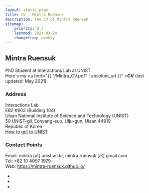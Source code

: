 ```yaml
---
layout: static_page
title: CV - Mintra Ruensuk
description: The CV of Mintra Ruensuk
sitemap:
    priority: 0.7
    lastmod: 2021-03-24
    changefreq: weekly
---
```

## Mintra Ruensuk
PhD Student at Interactions Lab at UNIST. <br/>
Here's my <a href="{{ "/Mintra_CV.pdf" | absolute_url }}" ><b>CV</b></a> (last updated: May 2021).<br/>

### Address
Interactions Lab<br/>
EB2 #902 (Building 104)<br/>
Ulsan National Institute of Science and Technology (UNIST)<br/>
50 UNIST-gil, Eonyang-eup, Ulju-gun, Ulsan 44919<br/>
Republic of Korea<br/>
<a href="https://www.unist.ac.kr/about-unist/directions/road/">How to get to UNIST</a><br/>

### Contact Points
Email: mintra [at] unist.ac.kr, mintra.ruensuk [at] gmail.com<br/>
Tel: +82 10 4097 1979<br/>
Web: <a href="https://mintra-ruensuk.github.io/">https://mintra-ruensuk.github.io/</a>
<ul class="icons">
    <li>
        <a target="" href="http://www.linkedin.com/in/mintraruensuk" rel="nofollow" class="icon">
        <span class="fa-stack fa-lg">
            <i class="fa fa-circle fa-stack-2x"></i>
            <i class="fa fa-linkedin fa-stack-1x fa-inverse"></i>
        </span>
        </a>
    </li>
    <li>
        <a target="" href="https://github.com/{{site.github}}" rel="nofollow" class="icon">
        <span class="fa-stack fa-lg">
            <i class="fa fa-circle fa-stack-2x"></i>
            <i class="fa fa-github fa-stack-1x fa-inverse"></i>
        </span>
        </a>
    </li>
    <li>
        <a target="" href="https://scholar.google.co.kr/citations?user=TXfhLygAAAAJ&hl=en" rel="nofollow" class="icon">
        <span class="fa-stack fa-lg">
            <i class="fa fa-circle fa-stack-2x"></i>
            <i class="fa fa-graduation-cap fa-stack-1x fa-inverse"></i>
        </span>
        </a>
    </li>
</ul>



